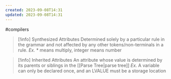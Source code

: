 ```yaml
---
created: 2023-09-08T14:31
updated: 2023-09-08T14:31
---
```

#compilers

>[!info] Synthesized Attributes
Determined solely by a particular rule in the grammar and not affected by any other tokens/non-terminals in a rule.
*Ex.* $*$ means multiply, integer means number

>[!info] Inherited Attributes
> An attribute whose value is determined by its parents or siblings in the [[Parse Tree|parse tree]]
> *Ex.* A variable can only be declared once, and an LVALUE must be a storage location


